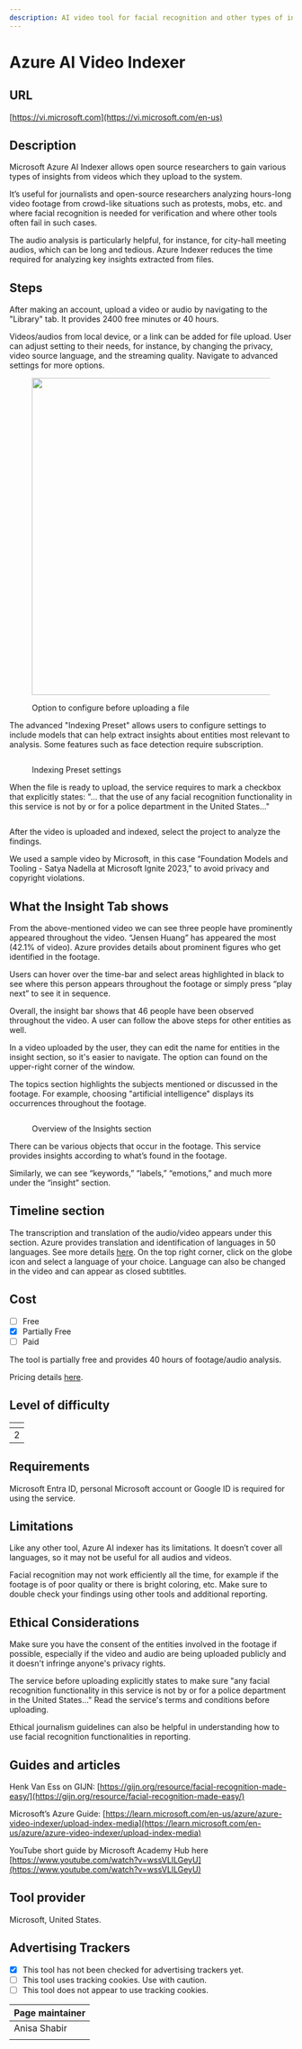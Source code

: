 ```yaml
---
description: AI video tool for facial recognition and other types of insights.
---
```


# Azure AI Video Indexer

## URL

[https://vi.microsoft.com](https://vi.microsoft.com/en-us)

## Description

Microsoft Azure AI Indexer allows open source researchers to gain various types of insights from videos which they upload to the system.

It’s useful for journalists and open-source researchers analyzing hours-long video footage from crowd-like situations such as protests, mobs, etc. and where facial recognition is needed for verification and where other tools often fail in such cases.

The audio analysis is particularly helpful, for instance, for city-hall meeting audios, which can be long and tedious. Azure Indexer reduces the time required for analyzing key insights extracted from files.

## Steps

After making an account, upload a video or audio by navigating to the "Library" tab.  It provides 2400 free minutes or 40 hours.&#x20;

Videos/audios from local device, or a link can be added for file upload. User can adjust setting to their needs, for instance, by changing the privacy, video source language, and the streaming quality. Navigate to advanced settings for more options.

<figure><img src=".gitbook/assets/Azure step 1.png" alt="" width="563"><figcaption><p>Option to configure before uploading a file</p></figcaption></figure>

The advanced "Indexing Preset" allows users to configure settings to include models that can help extract insights about entities most relevant to analysis. Some features such as face detection require subscription.

<figure><img src=".gitbook/assets/Azure step 2.png" alt=""><figcaption><p>Indexing Preset settings</p></figcaption></figure>

When the file is ready to upload, the service requires to mark a checkbox that explicitly states: "... that the use of any facial recognition functionality in this service is not by or for a police department in the United States..."&#x20;

<figure><img src=".gitbook/assets/Azure step 3.png" alt=""><figcaption></figcaption></figure>

After the video is uploaded and indexed, select the project to analyze the findings.

We used a sample video by Microsoft, in this case “Foundation Models and Tooling - Satya Nadella at Microsoft Ignite 2023,” to avoid privacy and copyright violations.

## What the Insight Tab shows

From the above-mentioned video we can see three people have prominently appeared throughout the video. “Jensen Huang” has appeared the most (42.1% of video). Azure provides details about prominent figures who get identified in the footage.&#x20;

Users can hover over the time-bar and select areas highlighted in black to see where this person appears throughout the footage or simply press “play next” to see it in sequence.

Overall, the insight bar shows that 46 people have been observed throughout the video. A user can follow the above steps for other entities as well.

In a video uploaded by the user, they can edit the name for entities in the insight section, so it's easier to navigate. The option can found on the upper-right corner of the window.

The topics section highlights the subjects mentioned or discussed in the footage. For example, choosing "artificial intelligence" displays its occurrences throughout the footage.&#x20;

<figure><img src=".gitbook/assets/Azure 4.png" alt=""><figcaption><p>Overview of the Insights section</p></figcaption></figure>

There can be various objects that occur in the footage. This service provides insights according to what’s found in the footage.

Similarly, we can see “keywords,” “labels,” “emotions,” and much more under the “insight” section.

## Timeline section

The transcription and translation of the audio/video appears under this section. Azure provides translation and identification of languages in 50 languages. See more details [here](https://learn.microsoft.com/en-us/azure/azure-video-indexer/transcription-translation-lid-insight). On the top right corner, click on the globe icon and select a language of your choice. Language can also be changed in the video and can appear as closed subtitles.

## Cost

* [ ] Free
* [x] Partially Free
* [ ] Paid

The tool is partially free and provides 40 hours of footage/audio analysis.&#x20;

Pricing details [here](https://azure.microsoft.com/en-us/pricing/details/video-indexer/).

## Level of difficulty

<table><thead><tr><th data-type="rating" data-max="5"></th></tr></thead><tbody><tr><td>2</td></tr></tbody></table>

## Requirements

Microsoft Entra ID, personal Microsoft account or Google ID is required for using the service.

## Limitations

Like any other tool, Azure AI indexer has its limitations. It doesn’t cover all languages, so it may not be useful for all audios and videos.

Facial recognition may not work efficiently all the time, for example if the footage is of poor quality or there is bright coloring, etc. Make sure to double check your findings using other tools and additional reporting.

## Ethical Considerations

Make sure you have the consent of the entities involved in the footage if possible, especially if the video and audio are being uploaded publicly and it doesn't infringe anyone's privacy rights.

The service before uploading explicitly states to make sure "any facial recognition functionality in this service is not by or for a police department in the United States..."  Read the service's terms and conditions before uploading.

Ethical journalism guidelines can also be helpful in understanding how to use facial recognition functionalities in reporting.

## Guides and articles

Henk Van Ess on GIJN: [https://gijn.org/resource/facial-recognition-made-easy/](https://gijn.org/resource/facial-recognition-made-easy/)

Microsoft’s Azure Guide: [https://learn.microsoft.com/en-us/azure/azure-video-indexer/upload-index-media](https://learn.microsoft.com/en-us/azure/azure-video-indexer/upload-index-media)

YouTube short guide by Microsoft Academy Hub here [https://www.youtube.com/watch?v=wssVLlLGeyU](https://www.youtube.com/watch?v=wssVLlLGeyU)

## Tool provider

Microsoft, United States.

## Advertising Trackers

* [x] This tool has not been checked for advertising trackers yet.
* [ ] This tool uses tracking cookies. Use with caution.
* [ ] This tool does not appear to use tracking cookies.

| Page maintainer |
| --------------- |
| Anisa Shabir    |
|                 |
